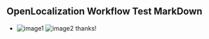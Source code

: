 ## OpenLocalization Workflow Test MarkDown
* ![image1](.\8f749ee1-7424-4384-8d49-4325d16ecf60.PNG)   ![image2](.\65f7ad28-2985-47b9-bc03-d85dd35224e8.png) 
thanks!